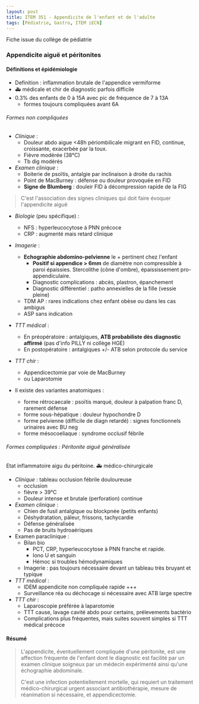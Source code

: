 ```yaml
---
layout: post
title: ITEM 351 - Appendicite de l'enfant et de l'adulte
tags: [Pédiatrie, Gastro, ITEM iECN]
---
```


Fiche issue du collège de pédiatrie

### Appendicite aiguë et péritonites

#### Définitions et épidémiologie

- Definition : inflammation brutale de l'appendice vermiforme
- :ambulance: médicale et chir de diagnostic parfois difficile
- 0.3% des enfants de 0 à 15A avec pic de fréquence de 7 à 13A
  - formes toujours compliquées avant 6A

###### Formes non compliquées

- _Clinique_ :
  - Douleur abdo aigue <48h périombilicale migrant en FID, continue, croissante, exacerbée par la toux.
  - Fièvre modérée (38°C)
  - Tb dig modérés
- _Examen clinique_ :
  - Boiterie de psoïtis, antalgie par inclinaison à droite du rachis
  - Point de MacBurney : défense ou douleur provoquée en FID
  - **Signe de Blumberg** : douleir FID à décompression rapide de la FIG

> C'est l'association des signes cliniques qui doit faire évoquer l'appendicite aiguë

- _Biologie_ (peu spécifique) : 
  - NFS : hyperleucocytose à PNN précoce
  - CRP : augmenté mais retard clinique
- _Imagerie_ :
  - **Echographie abdomino-pelvienne** le + pertinent chez l'enfant
    - **Positif si appendice > 6mm** de diamètre non compressible à paroi épaissies. Stercolithe (cône d'ombre), épaississement pro-appendiculaire.
    - Diagnostic complications : abcès, plastron, épanchement
    - Diagnostic différentiel : patho annexielles de la fille (vessie pleine)
  - TDM AP : rares indications chez enfant obèse ou dans les cas ambigus
  - ASP sans indication
- _TTT médical_ :
  - En préopératoire : antalgiques, **ATB probabiliste dès diagnostic affirmé** (pas d'info PILLY ni collège HGE)
  - En postopératoire : antalgiques +/- ATB selon protocole du service
- _TTT chir_ :
  - Appendicectomie par voie de MacBurney 
  - ou Laparotomie

- Il existe des variantes anatomiques : 
  - forme rétrocaecale : psoïtis marqué, douleur à  palpation franc D, rarement défense
  - forme sous-hépatique : douleur hypochondre D
  - forme pelvienne (difficile de diagn retardé) : signes fonctionnels urinaires avec BU neg
  - forme mésocoeliaque : syndrome occlusif fébrile



###### Formes compliquées : Péritonite aiguë généralisée

Etat inflammatoire aigu du péritoine. :ambulance: médico-chirurgicale

- _Clinique_ : tableau occlusion fébrile douloureuse
  - occlusion
  - fièvre > 39°C
  - Douleur intense et brutale (perforation) continue
- _Examen clinique_ :
  - Chien de fusil antalgique ou blockpnée (petits enfants)
  - Déshydratation, pâleur, frissons, tachycardie
  - Défense généralisée
  - Pas de bruits hydroaériques
- Examen paraclinique :
  - Bilan bio
    - PCT, CRP, hyperleucocytose à PNN franche et rapide.
    - Iono U et sanguin
    - Hémoc si troubles hémodynamiques
  - Imagerie : pas toujours nécessaire devant un tableau très bruyant et typique
- _TTT médical_ :
  - IDEM appendicite non compliquée rapide +++
  - Surveillance réa ou déchocage si nécessaire avec ATB large spectre
- _TTT chir_ :
  - Laparoscopie préférée à laparotomie
  - TTT cause, lavage cavité abdo pour certains, prélevements bactério
  - Complications plus fréquentes, mais suites souvent simples si TTT médical précoce

#### Résumé

> L'appendicite, éventuellement compliquée d'une péritonite, est une affection fréquente de l'enfant dont le diagnostic est facilité par un examen clinique soigneux par un médecin expérimenté ainsi qu'une échographie abdominale.
>
> C'est une infection potentiellement mortelle, qui requiert un traitement médico-chirurgical urgent associant antibiothérapie, mesure de réanimation si nécessaire, et appendicectomie.